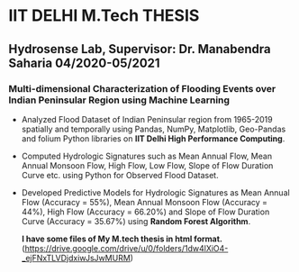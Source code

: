 
# IIT DELHI M.Tech THESIS 
## Hydrosense Lab, Supervisor: Dr. Manabendra Saharia 04/2020-05/2021
### Multi-dimensional Characterization of Flooding Events over Indian Peninsular Region using Machine Learning
- Analyzed Flood Dataset of Indian Peninsular region from 1965-2019 spatially and temporally using Pandas, NumPy, Matplotlib,
Geo-Pandas and folium Python libraries on **IIT Delhi High Performance Computing**.
- Computed Hydrologic Signatures such as Mean Annual Flow, Mean Annual Monsoon Flow, High Flow, Low Flow, Slope of
Flow Duration Curve etc. using Python for Observed Flood Dataset.
- Developed Predictive Models for Hydrologic Signatures as Mean Annual Flow (Accuracy = 55%), Mean Annual Monsoon Flow 
(Accuracy = 44%), High Flow (Accuracy = 66.20%) and Slope of Flow Duration Curve (Accuracy = 35.67%) using **Random Forest Algorithm**.

  **I have some files of My M.tech thesis in html format.**
  (https://drive.google.com/drive/u/0/folders/1dw4lXiO4-_ejFNxTLVDjdxiwJsJwMURM)
  
  
  

